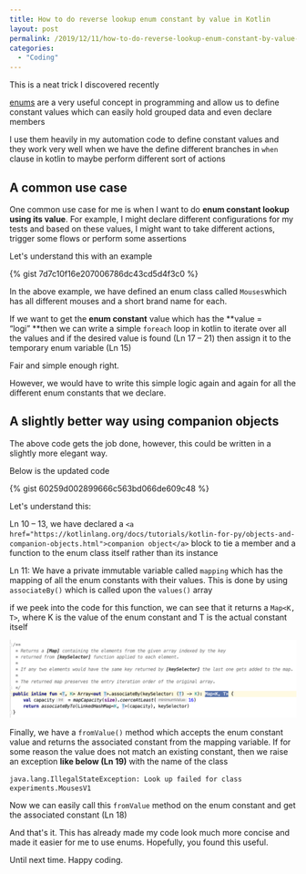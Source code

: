 ```yaml
---
title: How to do reverse lookup enum constant by value in Kotlin
layout: post
permalink: /2019/12/11/how-to-do-reverse-lookup-enum-constant-by-value-in-kotlin/
categories:
  - "Coding"
---
```


This is a neat trick I discovered recently

[enums](https://kotlinlang.org/docs/reference/enum-classes.html) are a very useful concept in
programming and allow us to define constant values which can easily hold grouped data and even
declare members

I use them heavily in my automation code to define constant values and they work very well when we
have the define different branches in `when` clause in kotlin to maybe perform different sort of
actions

## A common use case

One common use case for me is when I want to do **enum constant lookup using its value**. For
example, I might declare different configurations for my tests and based on these values, I might
want to take different actions, trigger some flows or perform some assertions

Let's understand this with an example

{% gist 7d7c10f16e207006786dc43cd5d4f3c0 %}

In the above example, we have defined an enum class called `Mouses`which has all different mouses
and a short brand name for each.

If we want to get the **enum constant** value which has the **value = &#8220;logi&#8221; **then we
can write a simple `foreach` loop in kotlin to iterate over all the values and if the desired value
is found (Ln 17 &#8211; 21) then assign it to the temporary enum variable (Ln 15)

Fair and simple enough right.

However, we would have to write this simple logic again and again for all the different enum
constants that we declare.

## A slightly better way using companion objects

The above code gets the job done, however, this could be written in a slightly more elegant way.

Below is the updated code

{% gist 60259d002899666c563bd066de609c48 %}

Let's understand this:

Ln 10 &#8211; 13, we have declared a
`<a href="https://kotlinlang.org/docs/tutorials/kotlin-for-py/objects-and-companion-objects.html">companion object</a>`
block to tie a member and a function to the enum class itself rather than its instance

Ln 11: We have a private immutable variable called `mapping` which has the mapping of all the enum
constants with their values. This is done by using `associateBy()` which is called upon the
`values()` array

if we peek into the code for this function, we can see that it returns a `Map<K, T>`, where K is the
value of the enum constant and T is the actual constant itself

![](/assets/images/wp-content/uploads/2019/12/screenshot-2019-12-11-at-10.33.57-pm.png)

Finally, we have a `fromValue()` method which accepts the enum constant value and returns the
associated constant from the mapping variable. If for some reason the value does not match an
existing constant, then we raise an exception **like below (Ln 19)** with the name of the class

```text
java.lang.IllegalStateException: Look up failed for class experiments.MousesV1
```

Now we can easily call this `fromValue` method on the enum constant and get the associated constant
(Ln 18)

And that's it. This has already made my code look much more concise and made it easier for me to use
enums. Hopefully, you found this useful.

Until next time. Happy coding.
